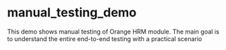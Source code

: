 # manual_testing_demo
This demo shows manual testing of Orange HRM module. The main goal is to understand the entire end-to-end testing with a practical scenario
